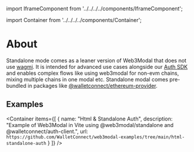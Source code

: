 import IframeComponent from '../../../../components/IframeComponent';

import Container from '../../../../components/Container';

# About

Standalone mode comes as a leaner version of Web3Modal that does not use [wagmi](https://wagmi.sh). It is intended for advanced use cases alongside our [Auth SDK](../../../../api/auth.md) and enables complex flows like using web3modal for non-evm chains, mixing multiple chains in one modal etc. Standalone modal comes pre-bundled in packages like [@walletconnect/ethereum-provider](https://www.npmjs.com/package/@walletconnect/ethereum-provider).

## Examples

<Container
items={[
{
name: "Html & Standalone Auth",
description: "Example of Web3Modal in Vite using @web3modal/standalone and @walletconnect/auth-client.",
url: `https://github.com/WalletConnect/web3modal-examples/tree/main/html-standalone-auth`
}
]}
/>

<IframeComponent />
